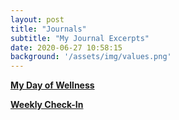 ```yaml
---
layout: post
title: "Journals"
subtitle: "My Journal Excerpts"
date: 2020-06-27 10:58:15
background: '/assets/img/values.png'
---
```

[**My Day of Wellness**]({{suzanne.health}}/assets/pdf/planner.pdf)

[**Weekly Check-In**]({{suzanne.health}}/assets/pdf/check.pdf)